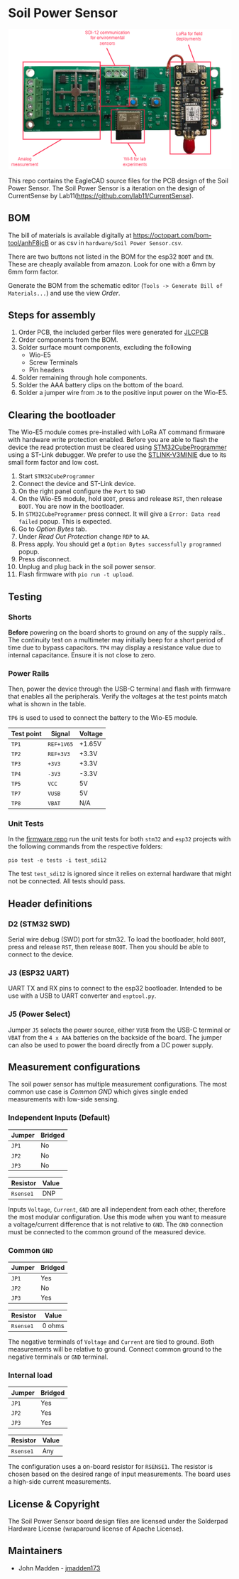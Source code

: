 # Soil Power Sensor

![Annotated Soil Power Sensor](images/sps.png)

This repo contains the EagleCAD source files for the PCB design of the Soil Power Sensor. The Soil Power Sensor is a iteration on the design of CurrentSense by Lab11(https://github.com/lab11/CurrentSense).

## BOM

The bill of materials is available digitally at https://octopart.com/bom-tool/anhF8jcB or as csv in `hardware/Soil Power Sensor.csv`.

There are two buttons not listed in the BOM for the esp32 `BOOT` and `EN`. These are cheaply available from amazon. Look for one with a 6mm by 6mm form factor.

Generate the BOM from the schematic editor (`Tools -> Generate Bill of Materials...`) and use the view *Order*.

## Steps for assembly

1. Order PCB, the included gerber files were generated for [JLCPCB](https://jlcpcb.com/)
2. Order components from the BOM.
3. Solder surface mount components, excluding the following
	- Wio-E5
	- Screw Terminals
	- Pin headers
4. Solder remaining through hole components.
5. Solder the AAA battery clips on the bottom of the board.
6. Solder a jumper wire from `J6` to the positive input power on the Wio-E5.

## Clearing the bootloader

The Wio-E5 module comes pre-installed with LoRa AT command firmware with hardware write protection enabled. Before you are able to flash the device the read protection must be cleared using [STM32CubeProgrammer](https://www.st.com/en/development-tools/stm32cubeprog.html) using a ST-Link debugger. We prefer to use the [STLINK-V3MINIE](https://www.st.com/en/development-tools/stlink-v3minie.html) due to its small form factor and low cost.

1. Start `STM32CubeProgrammer`
2. Connect the device and ST-Link device.
3. On the right panel configure the `Port` to `SWD`
4. On the Wio-E5 module, hold `BOOT`, press and release `RST`, then release `BOOT`. You are now in the bootloader.
5. In `STM32CubeProgrammer` press connect. It will give a `Error: Data read failed` popup. This is expected.
6. Go to *Option Bytes* tab.
7. Under *Read Out Protection* change `RDP` to `AA`.
8. Press apply. You should get a `Option Bytes successfully programmed` popup.
9. Press disconnect.
10. Unplug and plug back in the soil power sensor.
11. Flash firmware with `pio run -t upload`.

## Testing

### Shorts
**Before** powering on the board shorts to ground on any of the supply rails.. The continuity test on a multimeter may initially beep for a short period of time due to bypass capacitors. `TP4` may display a resistance value due to internal capacitance. Ensure it is not close to zero.

### Power Rails

Then, power the device through the USB-C terminal and flash with firmware that enables all the peripherals. Verify the voltages at the test points match what is shown in the table.

`TP6` is used to used to connect the battery to the Wio-E5 module.

| Test point | Signal     | Voltage |
| ---------- | ---------- | ------- |
| `TP1`      | `REF+1V65` | +1.65V  |
| `TP2`      | `REF+3V3`  | +3.3V   |
| `TP3`      | `+3V3`     | +3.3V   |
| `TP4`      | `-3V3`     | -3.3V   |
| `TP5`      | `VCC`      | 5V      |
| `TP7`      | `VUSB`     | 5V      |
| `TP8`      | `VBAT`     | N/A     |

### Unit Tests

In the [firmware repo](https://github.com/jlab-sensing/soil-power-sensor-firmware) run the unit tests for both `stm32` and `esp32` projects with the following commands from the respective folders:

```
pio test -e tests -i test_sdi12
```

The test `test_sdi12` is ignored since it relies on external hardware that might not be connected. All tests should pass.

## Header definitions

### D2 (STM32 SWD)

Serial wire debug (SWD) port for stm32. To load the bootloader, hold `BOOT`, press and release `RST`, then release `BOOT`. Then you should be able to connect to the device.

### J3 (ESP32 UART)

UART TX and RX pins to connect to the esp32 bootloader. Intended to be use with a USB to UART converter and `esptool.py`.

### J5 (Power Select)

Jumper `J5` selects the power source, either `VUSB` from the USB-C terminal or `VBAT` from the `4 x AAA` batteries on the backside of the board. The jumper can also be used to power the board directly from a DC power supply.

## Measurement configurations

The soil power sensor has multiple measurement configurations. The most common use case is *Common GND* which gives single ended measurements with low-side sensing.

### Independent Inputs (Default)

| Jumper | Bridged |
|---|---|
| `JP1` | No |
| `JP2` | No |
| `JP3` | No |

| Resistor | Value |
|---|---|
| `Rsense1` | DNP |

Inputs `Voltage`, `Current`, `GND` are all independent from each other, therefore the most modular configuration. Use this mode when you want to measure a voltage/current difference that is not relative to `GND`. The `GND` connection must be connected to the common ground of the measured device.

### Common `GND`

| Jumper | Bridged |
|---|---|
| `JP1` | Yes |
| `JP2` | No |
| `JP3` | Yes |

| Resistor | Value |
|---|---|
| `Rsense1` | 0 ohms |


The negative terminals of `Voltage` and `Current` are tied to ground. Both measurements will be relative to ground. Connect common ground to the negative terminals or `GND` terminal.

### Internal load

| Jumper | Bridged |
|---|---|
| `JP1` | Yes |
| `JP2` | Yes |
| `JP3` | Yes |

| Resistor | Value |
|---|---|
| `Rsense1` | Any |

The configuration uses a on-board resistor for `RSENSE1`. The resistor is chosen based on the desired range of input measurements. The board uses a high-side current measurements.

## License & Copyright

The Soil Power Sensor board design files are licensed under the Solderpad Hardware License (wraparound license of Apache License).

## Maintainers

- John Madden - [jmadden173](https://github.com/jmadden173)
